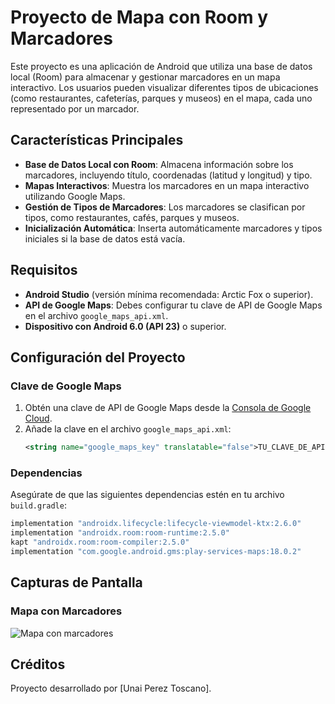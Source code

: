 # Proyecto de Mapa con Room y Marcadores

Este proyecto es una aplicación de Android que utiliza una base de datos local (Room) para almacenar y gestionar marcadores en un mapa interactivo. Los usuarios pueden visualizar diferentes tipos de ubicaciones (como restaurantes, cafeterías, parques y museos) en el mapa, cada uno representado por un marcador.

## Características Principales
- **Base de Datos Local con Room**: Almacena información sobre los marcadores, incluyendo título, coordenadas (latitud y longitud) y tipo.
- **Mapas Interactivos**: Muestra los marcadores en un mapa interactivo utilizando Google Maps.
- **Gestión de Tipos de Marcadores**: Los marcadores se clasifican por tipos, como restaurantes, cafés, parques y museos.
- **Inicialización Automática**: Inserta automáticamente marcadores y tipos iniciales si la base de datos está vacía.

## Requisitos
- **Android Studio** (versión mínima recomendada: Arctic Fox o superior).
- **API de Google Maps**: Debes configurar tu clave de API de Google Maps en el archivo `google_maps_api.xml`.
- **Dispositivo con Android 6.0 (API 23)** o superior.

## Configuración del Proyecto

### Clave de Google Maps
1. Obtén una clave de API de Google Maps desde la [Consola de Google Cloud](https://console.cloud.google.com/).
2. Añade la clave en el archivo `google_maps_api.xml`:
   ```xml
   <string name="google_maps_key" translatable="false">TU_CLAVE_DE_API</string>
   ```

### Dependencias
Asegúrate de que las siguientes dependencias estén en tu archivo `build.gradle`:
```gradle
implementation "androidx.lifecycle:lifecycle-viewmodel-ktx:2.6.0"
implementation "androidx.room:room-runtime:2.5.0"
kapt "androidx.room:room-compiler:2.5.0"
implementation "com.google.android.gms:play-services-maps:18.0.2"
```




## Capturas de Pantalla

### Mapa con Marcadores
![Mapa con marcadores](assets/map_screenshot.png)

## Créditos
Proyecto desarrollado por [Unai Perez Toscano].
